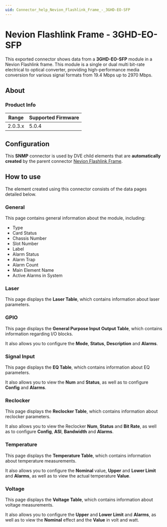 ```yaml
---
uid: Connector_help_Nevion_Flashlink_Frame_-_3GHD-EO-SFP
---
```


# Nevion Flashlink Frame - 3GHD-EO-SFP

This exported connector shows data from a **3GHD-EO-SFP** module in a Nevion Flashlink frame. This module is a single or dual multi bit-rate electrical to optical converter, providing high-performance media conversion for various signal formats from 19.4 Mbps up to 2970 Mbps.

## About

### Product Info

| Range     | Supported Firmware     |
|-----------|------------------------|
| 2.0.3.x   | 5.0.4                  |

## Configuration

This **SNMP** connector is used by DVE child elements that are **automatically created** by the parent connector [Nevion Flashlink Frame](xref:Connector_help_Nevion_Flashlink_Frame).

## How to use

The element created using this connector consists of the data pages detailed below.

### General

This page contains general information about the module, including:

- Type
- Card Status
- Chassis Number
- Slot Number
- Label
- Alarm Status
- Alarm Trap
- Alarm Count
- Main Element Name
- Active Alarms in System

### Laser

This page displays the **Laser Table**, which contains information about laser parameters.

### GPIO

This page displays the **General Purpose Input Output Table**, which contains information regarding I/O blocks.

It also allows you to configure the **Mode**, **Status**, **Description** and **Alarms**.

### Signal Input

This page displays the **EQ Table**, which contains information about EQ parameters.

It also allows you to view the **Num** and **Status**, as well as to configure **Config** and **Alarms**.

### Reclocker

This page displays the **Reclocker Table**, which contains information about reclocker parameters.

It also allows you to view the Reclocker **Num**, **Status** and **Bit Rate**, as well as to configure **Config**, **ASI**, **Bandwidth** and **Alarms**.

### Temperature

This page displays the **Temperature Table**, which contains information about temperature measurements.

It also allows you to configure the **Nominal** value, **Upper** and **Lower Limit** and **Alarms**, as well as to view the actual temperature **Value**.

### Voltage

This page displays the **Voltage Table**, which contains information about voltage measurements.

It also allows you to configure the **Upper** and **Lower Limit** and **Alarms**, as well as to view the **Nominal** effect and the **Value** in volt and watt.
